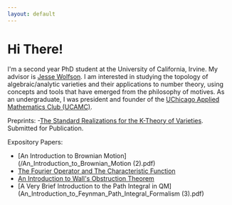```yaml
---
layout: default
---
```


# Hi There! 

I'm a second year PhD student at the University of California, Irvine. My advisor is [Jesse Wolfson](https://jpwolfson.com/). I am interested in studying the topology of algebraic/analytic varieties and their applications to number theory, using concepts and tools that have emerged from the philosophy of motives. As an undergraduate, I was president and founder of the [UChicago Applied Mathematics Club (UCAMC)](https://ucamc.github.io/).

Preprints:
-[The Standard Realizations for the K-Theory of Varieties](https://arxiv.org/abs/2107.01168). Submitted for Publication.


Expository Papers:

- [An Introduction to Brownian Motion](/An_Introduction_to_Brownian_Motion (2).pdf)
- [The Fourier Operator and The Characteristic Function](/Bootcamp_Probability_Lecture.pdf)
- [An Introduction to Wall's Obstruction Theorem](/Wall_s_Obstruction_Theorem.pdf)
- [A Very Brief Introduction to the Path Integral in QM](An_Introduction_to_Feynman_Path_Integral_Formalism (3).pdf)
